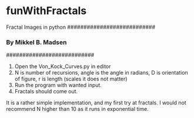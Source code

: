 # funWithFractals
Fractal Images in python 
###########################
### By Mikkel B. Madsen ###
###########################

1. Open the Von_Kock_Curves.py in editor
2. N is number of recursions, angle is the angle in radians, D is orientation of figure, r is length (scales it does not matter)
3. Run the program with wanted input.
4. Fractals should come out.

It is a rather simple implementation, and my first try at fractals. I would not recommend N higher than 10 as it runs in exponential time.